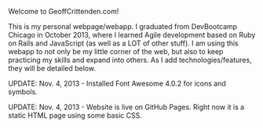 Welcome to GeoffCrittenden.com!

This is my personal webpage/webapp. I graduated from DevBootcamp Chicago in October 2013, where I learned Agile development based on Ruby on Rails and JavaScript (as well as a LOT of other stuff). I am using this webapp to not only be my little corner of the web, but also to keep practicing my skills and expand into others. As I add technologies/features, they will be detailed below.

UPDATE: Nov. 4, 2013 - 
  Installed Font Awesome 4.0.2 for icons and symbols.

UPDATE: Nov. 4, 2013 - 
  Website is live on GitHub Pages.  Right now it is a static HTML page using some basic CSS.
